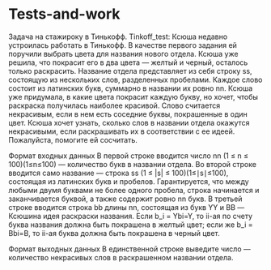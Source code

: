 # Tests-and-work
Задача на стажироку в Тинькофф. Tinkoff_test:
Ксюша недавно устроилась работать в Тинькофф. В качестве первого задания ей поручили выбрать цвета для названия нового отдела. Ксюша уже решила, что покрасит его в два цвета — желтый и черный, осталось только раскрасить.
Название отдела представляет из себя строку ss, состоящую из нескольких слов, разделенных пробелами. Каждое слово состоит из латинских букв, суммарно в названии их ровно nn.
Ксюша уже придумала, в какие цвета покрасит каждую букву, но хочет, чтобы раскраска получилась наиболее красивой. Слово считается некрасивым, если в нем есть соседние буквы, покрашенные в один цвет.
Ксюша хочет узнать, сколько слов в названии отдела окажутся некрасивыми, если раскрашивать их в соответствии с ее идеей. Пожалуйста, помогите ей сосчитать.

Формат входных данных
В первой строке вводится число nn (1 ≤ n ≤ 100)(1≤n≤100) — количество букв в названии отдела.
Во второй строке вводится само название — строка ss (1 ≤ |s| ≤ 100)(1≤∣s∣≤100), состоящая из латинских букв и пробелов. Гарантируется, что между любыми двумя буквами не более одного пробела, строка начинается и заканчивается буквой, а также содержит ровно nn букв.
В третьей строке вводится строка bb длины nn, состоящая из букв YY и BB — Ксюшина идея раскраски названия. Если b_i = Ybi=Y, то ii-ая по счету буква названия должна быть покрашена в желтый цвет; если же b_i = Bbi=B, то ii-ая буква должна быть покрашена в черный цвет.

Формат выходных данных
В единственной строке выведите число — количество некрасивых слов в раскрашенном названии отдела.

